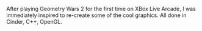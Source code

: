 After playing Geometry Wars 2 for the first time on XBox Live Arcade, I was immediately inspired to re-create some of the cool graphics.  All done in Cinder, C++, OpenGL.